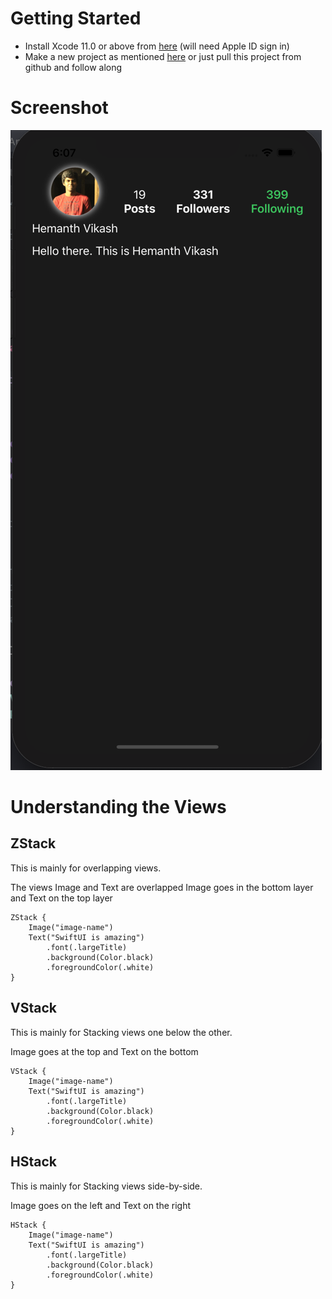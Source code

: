 # Getting Started

- Install Xcode 11.0 or above from [here](https://developer.apple.com/download/release/) (will need Apple ID sign in)
- Make a new project as mentioned [here](https://developer.apple.com/documentation/xcode/creating_an_xcode_project_for_an_app) or just pull this project from github and follow along

# Screenshot

![Screenshot of app](https://github.com/HemanthVikash/SwiftUI-1-Stacking-Views/blob/master/Screenshot%202019-12-22%20at%206.07.17%20AM.png)

# Understanding the Views

## ZStack

This is mainly for overlapping views.

The views Image and Text are overlapped
Image goes in the bottom layer and Text on the top layer
```
ZStack {
    Image("image-name")
    Text("SwiftUI is amazing")
        .font(.largeTitle)
        .background(Color.black)
        .foregroundColor(.white)
}
```

## VStack

This is mainly for Stacking views one below the other.


Image goes at the top and Text on the bottom
```
VStack {
    Image("image-name")
    Text("SwiftUI is amazing")
        .font(.largeTitle)
        .background(Color.black)
        .foregroundColor(.white)
}
```


## HStack

This is mainly for Stacking views side-by-side. 


Image goes on the left and Text on the right
```
HStack {
    Image("image-name")
    Text("SwiftUI is amazing")
        .font(.largeTitle)
        .background(Color.black)
        .foregroundColor(.white)
}
```
